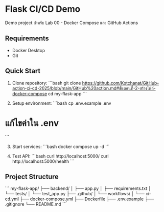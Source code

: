 # Flask CI/CD Demo

Demo project สำหรับ Lab 00 - Docker Compose และ GitHub Actions

## Requirements

- Docker Desktop
- Git

## Quick Start

1. Clone repository:
\`\`\`bash
git clone <https://github.com/Kotchanat/GitHub-action-ci-cd-2025/blob/main/GitHub%20action.md#ขั้นตอนที่-2-สร้างไฟล์-docker-compose>
cd my-flask-app
\`\`\`

2. Setup environment:
\`\`\`bash
cp .env.example .env
# แก้ไขค่าใน .env
\`\`\`

3. Start services:
\`\`\`bash
docker compose up -d
\`\`\`

4. Test API:
\`\`\`bash
curl http://localhost:5000/
curl http://localhost:5000/health
\`\`\`

## Project Structure

\`\`\`
my-flask-app/
├── backend/
│   ├── app.py
│   ├── requirements.txt
│   └── tests/
│       └── test_app.py
├── .github/
│   └── workflows/
│       └── ci-cd.yml
├── docker-compose.yml
├── Dockerfile
├── .env.example
├── .gitignore
└── README.md
\`\`\`